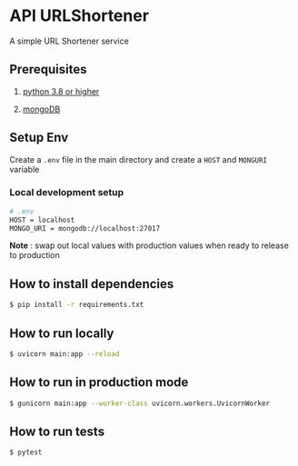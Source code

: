 # API URLShortener

A simple URL Shortener service

## Prerequisites

1.  [python 3.8 or higher](https://www.python.org/downloads/)

2.  [mongoDB](https://www.mongodb.com/try/download/community)

## Setup Env
Create a `.env` file in the main directory and create a `HOST` and `MONGURI` variable

### Local development setup
```bash
# .env
HOST = localhost
MONGO_URI = mongodb://localhost:27017
```
**Note** : swap out local values with production values when ready to release to production

## How to install dependencies
```bash
$ pip install -r requirements.txt
```

## How to run locally
```bash
$ uvicorn main:app --reload
```

## How to run in production mode
```bash
$ gunicorn main:app --worker-class uvicorn.workers.UvicornWorker
```

## How to run tests
```bash
$ pytest
```
